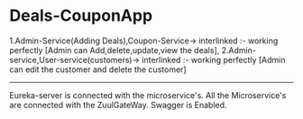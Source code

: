 # Deals-CouponApp
1.Admin-Service(Adding Deals),Coupon-Service-> interlinked :- working perfectly [Admin can Add,delete,update,view the deals],
2.Admin-service,User-service(customers)-> interlinked :- working perfectly [Admin can edit the customer and delete the customer]

-----------------------------------------------------------------------------------------------------------------------------------------------------------------
Eureka-server is connected with the microservice's.
All the Microservice's are connected with the ZuulGateWay.
Swagger is Enabled. 
